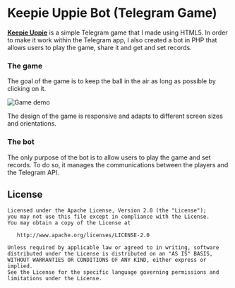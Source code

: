 # Keepie Uppie Bot (Telegram Game)
[**Keepie Uppie**](http://telegram.me/keepieuppie_bot "Keepie Uppie") is a simple Telegram game that I made using HTML5. In order to make it work within the Telegram app, I also created a bot in PHP that allows users to play the game, share it and get and set records.

### The game
The goal of the game is to keep the ball in the air as long as possible by clicking on it.

![Game demo](https://github.com/ernestoyaquello/keepie-uppie-bot/blob/master/readme-pictures/demo.gif?raw=true)

The design of the game is responsive and adapts to different screen sizes and orientations.

### The bot
The only purpose of the bot is to allow users to play the game and set records. To do so, it manages the communications between the players and the Telegram API.

## License
```
Licensed under the Apache License, Version 2.0 (the "License");
you may not use this file except in compliance with the License.
You may obtain a copy of the License at

   http://www.apache.org/licenses/LICENSE-2.0

Unless required by applicable law or agreed to in writing, software
distributed under the License is distributed on an "AS IS" BASIS,
WITHOUT WARRANTIES OR CONDITIONS OF ANY KIND, either express or implied.
See the License for the specific language governing permissions and
limitations under the License.
```